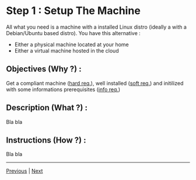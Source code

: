 Step 1 : Setup The Machine
==
All what you need is a machine with a installed Linux distro (ideally a with a Debian/Ubuntu based distro).
You have this alternative :
* Either a physical machine located at your home
* Either a virtual machine hosted in the cloud

Objectives (Why ?) :
--
Get a compliant machine (<A href="https://github.com/babonet13/HostYourNode/blob/master/HowTo/0_UnderstandPrerequisites/0_HardPrerequisites.md">hard req.</A>), well installed (<A href="https://github.com/babonet13/HostYourNode/blob/master/HowTo/0_UnderstandPrerequisites/1_SoftPrerequisites.md">soft req.</A>) and initilized with some informations prerequisites (<A href="https://github.com/babonet13/HostYourNode/blob/master/HowTo/0_UnderstandPrerequisites/2_InfoPrerequisites.md">info req.</A>)

Description (What ?) :
--
Bla bla

Instructions (How ?) :
--
Bla bla

---
<A href="https://github.com/babonet13/HostYourNode/tree/master/HowTo/0_UnderstandPrerequisites">Previous<A/> | <A href="https://github.com/babonet13/HostYourNode/tree/master/HowTo/2_InstallApplications">Next<A/> 
